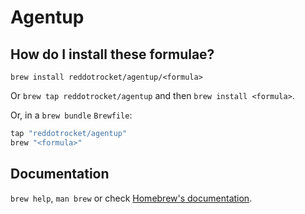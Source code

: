 # Agentup

## How do I install these formulae?

`brew install reddotrocket/agentup/<formula>`

Or `brew tap reddotrocket/agentup` and then `brew install <formula>`.

Or, in a `brew bundle` `Brewfile`:

```ruby
tap "reddotrocket/agentup"
brew "<formula>"
```

## Documentation

`brew help`, `man brew` or check [Homebrew's documentation](https://docs.brew.sh).
